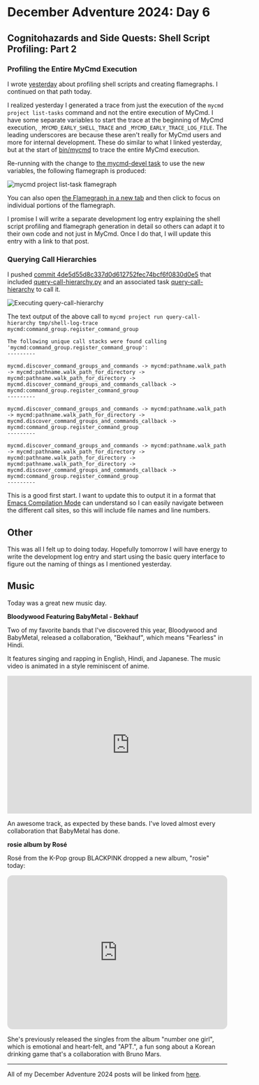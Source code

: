 # December Adventure 2024: Day 6

## Cognitohazards and Side Quests: Shell Script Profiling: Part 2

### Profiling the Entire MyCmd Execution

I wrote [yesterday](../2024-12-05-december-adventure-2024:-day-5/) about profiling shell scripts and creating flamegraphs. I continued on that path today.

I realized yesterday I generated a trace from just the execution of the `mycmd project list-tasks` command and not the entire execution of MyCmd. I have some separate variables to start the trace at the beginning of MyCmd execution, `_MYCMD_EARLY_SHELL_TRACE` and `_MYCMD_EARLY_TRACE_LOG_FILE`. The leading underscores are because these aren't really for MyCmd users and more for internal development. These do similar to what I linked yesterday, but at the start of [bin/mycmd](https://github.com/travisbhartwell/mycmd/blob/4de5d55d8c337d0d612752fec74bcf6f0830d0e5/bin/mycmd#L8-L28) to trace the entire MyCmd execution.

Re-running with the change to [the mycmd-devel task](https://github.com/travisbhartwell/mycmd/blob/4de5d55d8c337d0d612752fec74bcf6f0830d0e5/myproject#L551-L566) to use the new variables, the following flamegraph is produced:

![mycmd project list-task flamegraph](../../images/mycmd-project-list-tasks-full.svg)

You can also open <a href="../../images/mycmd-project-list-tasks-full.svg" target="_blank">the Flamegraph in a new tab</a> and then click to focus on individual portions of the flamegraph.

I promise I will write a separate development log entry explaining the shell script profiling and flamegraph generation in detail so others can adapt it to their own code and not just in MyCmd. Once I do that, I will update this entry with a link to that post.

### Querying Call Hierarchies

I pushed [commit 4de5d55d8c337d0d612752fec74bcf6f0830d0e5](https://github.com/travisbhartwell/mycmd/commit/4de5d55d8c337d0d612752fec74bcf6f0830d0e5) that included [query-call-hierarchy.py](https://github.com/travisbhartwell/mycmd/blob/4de5d55d8c337d0d612752fec74bcf6f0830d0e5/support/analysis/query-call-hierarchy.py) and an associated task [query-call-hierarchy](https://github.com/travisbhartwell/mycmd/blob/4de5d55d8c337d0d612752fec74bcf6f0830d0e5/myproject#L542-L549) to call it.

![Executing query-call-hierarchy](../../images/query-call-hierarchy.png)

The text output of the above call to `mycmd project run query-call-hierarchy tmp/shell-log-trace mycmd:command_group.register_command_group`

```
The following unique call stacks were found calling 'mycmd:command_group.register_command_group':
---------

mycmd.discover_command_groups_and_commands -> mycmd:pathname.walk_path -> mycmd:pathname.walk_path_for_directory -> mycmd:pathname.walk_path_for_directory -> mycmd.discover_command_groups_and_commands_callback -> mycmd:command_group.register_command_group
---------

mycmd.discover_command_groups_and_commands -> mycmd:pathname.walk_path -> mycmd:pathname.walk_path_for_directory -> mycmd.discover_command_groups_and_commands_callback -> mycmd:command_group.register_command_group
---------

mycmd.discover_command_groups_and_commands -> mycmd:pathname.walk_path -> mycmd:pathname.walk_path_for_directory -> mycmd:pathname.walk_path_for_directory -> mycmd:pathname.walk_path_for_directory -> mycmd.discover_command_groups_and_commands_callback -> mycmd:command_group.register_command_group
---------
```

This is a good first start. I want to update this to output it in a format that [Emacs Compilation Mode](https://www.gnu.org/software/emacs/manual/html_node/emacs/Compilation-Mode.html) can understand so I can easily navigate between the different call sites, so this will include file names and line numbers.

## Other

This was all I felt up to doing today. Hopefully tomorrow I will have energy to write the development log entry and start using the basic query interface to figure out the naming of things as I mentioned yesterday.

## Music

Today was a great new music day.

**Bloodywood Featuring BabyMetal - Bekhauf**

Two of my favorite bands that I've discovered this year, Bloodywood and BabyMetal, released a collaboration, "Bekhauf", which means "Fearless" in Hindi.

It features singing and rapping in English, Hindi, and Japanese. The music video is animated in a style reminiscent of anime. 

<iframe width="560" height="315" src="https://www.youtube.com/embed/skXlKxjlUoo?si=rnLC9MrG9nznPS2S" title="YouTube video player" frameborder="0" allow="accelerometer; autoplay; clipboard-write; encrypted-media; gyroscope; picture-in-picture; web-share" referrerpolicy="strict-origin-when-cross-origin" allowfullscreen></iframe>

An awesome track, as expected by these bands. I've loved almost every collaboration that BabyMetal has done.

**rosie album by Rosé**

Rosé from the K-Pop group BLACKPINK dropped a new album, "rosie" today:

<iframe style="border-radius:12px" src="https://open.spotify.com/embed/album/7kFyd5oyJdVX2pIi6P4iHE?utm_source=generator" width="100%" height="352" frameBorder="0" allowfullscreen="" allow="autoplay; clipboard-write; encrypted-media; fullscreen; picture-in-picture" loading="lazy"></iframe>

She's previously released the singles from the album "number one girl", which is emotional and heart-felt, and "APT.", a fun song about a Korean drinking game that's a collaboration with Bruno Mars.

---

All of my December Adventure 2024 posts will be linked from [here](../../december-adventure-2024).
